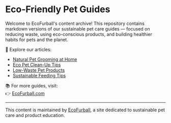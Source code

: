 # Eco-Friendly Pet Guides

Welcome to EcoFurball's content archive! This repository contains markdown versions of our sustainable pet care guides — focused on reducing waste, using eco-conscious products, and building healthier habits for pets and the planet.

🌱 Explore our articles:

- [Natural Pet Grooming at Home](https://ecofurball.com/natural-pet-grooming-at-home/)
- [Eco Pet Clean-Up Tips](https://ecofurball.com/eco-pet-cleanup-tips/)
- [Low-Waste Pet Products](https://ecofurball.com/low-waste-pet-products-eco-friendly-care/)
- [Sustainable Feeding Tips](https://ecofurball.com/sustainable-pet-feeding-eco-friendly-options/)

📚 For more guides, visit:  
👉 [EcoFurball.com](https://ecofurball.com)

---

This content is maintained by [EcoFurball](https://ecofurball.com), a site dedicated to sustainable pet care and product education.

